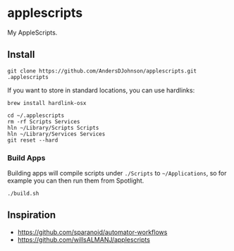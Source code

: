 # applescripts
My AppleScripts.

## Install

```
git clone https://github.com/AndersDJohnson/applescripts.git .applescripts
```

If you want to store in standard locations, you can use hardlinks:

```
brew install hardlink-osx
```

```
cd ~/.applescripts
rm -rf Scripts Services
hln ~/Library/Scripts Scripts
hln ~/Library/Services Services
git reset --hard
```

### Build Apps

Building apps will compile scripts under `./Scripts` to `~/Applications`,
so for example you can then run them from Spotlight.

```
./build.sh
```

## Inspiration
* https://github.com/sparanoid/automator-workflows
* https://github.com/willsALMANJ/applescripts

